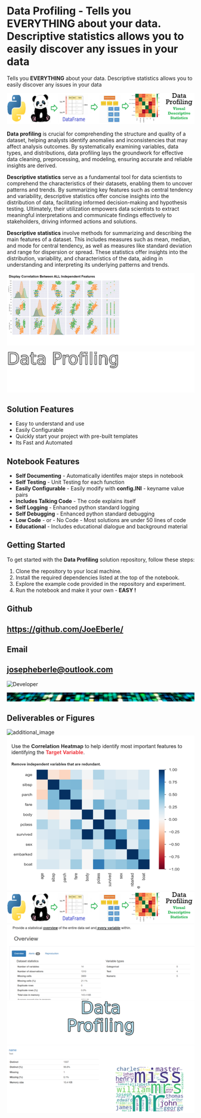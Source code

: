 
# Data Profiling - Tells you **EVERYTHING** about your data. Descriptive statistics allows you to easily discover any issues in your data
Tells you **EVERYTHING** about your data. Descriptive statistics allows you to easily discover any issues in your data

![Image image_filename](code.png)

**Data profiling** is crucial for comprehending the structure and quality of a dataset, helping analysts identify anomalies and inconsistencies that may affect analysis outcomes. By systematically examining variables, data types, and distributions, data profiling lays the groundwork for effective data cleaning, preprocessing, and modeling, ensuring accurate and reliable insights are derived. 

**Descriptive statistics** serve as a fundamental tool for data scientists to comprehend the characteristics of their datasets, enabling them to uncover patterns and trends. By summarizing key features such as central tendency and variability, descriptive statistics offer concise insights into the distribution of data, facilitating informed decision-making and hypothesis testing. Ultimately, their utilization empowers data scientists to extract meaningful interpretations and communicate findings effectively to stakeholders, driving informed actions and solutions.

**Descriptive statistics** involve methods for summarizing and describing the main features of a dataset. This includes measures such as mean, median, and mode for central tendency, as well as measures like standard deviation and range for dispersion or spread. These statistics offer insights into the distribution, variability, and characteristics of the data, aiding in understanding and interpreting its underlying patterns and trends.


![Image image_filename](sample.png)

![Image image_filename](solution_sign.png)

## Solution Features
- Easy to understand and use  
- Easily Configurable 
- Quickly start your project with pre-built templates
- Its Fast and Automated

## Notebook Features
- **Self Documenting** - Automatically identifes major steps in notebook 
- **Self Testing** - Unit Testing for each function
- **Easily Configurable** - Easily modify with **config.INI** - keyname value pairs
- **Includes Talking Code** - The code explains itself 
- **Self Logging** - Enhanced python standard logging   
- **Self Debugging** - Enhanced python standard debugging
- **Low Code** - or - No Code  - Most solutions are under 50 lines of code
- **Educational** - Includes educational dialogue and background material
    
## Getting Started
To get started with the **Data Profiling** solution repository, follow these steps:
1. Clone the repository to your local machine.
2. Install the required dependencies listed at the top of the notebook.
3. Explore the example code provided in the repository and experiment.
4. Run the notebook and make it your own - **EASY !**
    

## Github    
## https://github.com/JoeEberle/ 

## Email 
## josepheberle@outlook.com 

    
![Developer](developer.png)

![Brand](brand.png)
    
## Deliverables or Figures
 ![additional_image](correlation.png)  <br>![additional_image](correlation_heatmap.png)  <br>![additional_image](data_profiling.png)  <br>![additional_image](descriptive_statistics.png)  <br>![additional_image](solution_stacked_sign.png)  <br>![additional_image](variable_analysis.png)  <br>
    